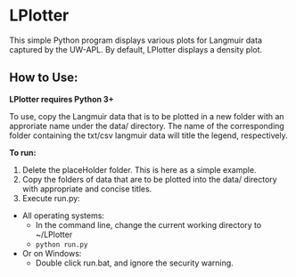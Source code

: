 # **LPlotter**
This simple Python program displays various plots for Langmuir data captured by the UW-APL.
By default, LPlotter displays a density plot.

## How to Use: 
**LPlotter requires Python 3+** 

To use, copy the Langmuir data that is to be plotted in a new folder with an approriate name under the data/ directory.
The name of the corresponding folder containing the txt/csv langmuir data will title the legend, respectively. 

**To run:**
1) Delete the placeHolder folder. This is here as a simple example.
2) Copy the folders of data that are to be plotted into the data/ directory with appropriate and concise titles. 
3) Execute run.py:
  * All operating systems:
    * In the command line, change the current working directory to ~/LPlotter
    * `python run.py`
  * Or on Windows:
    * Double click run.bat, and ignore the security warning. 
